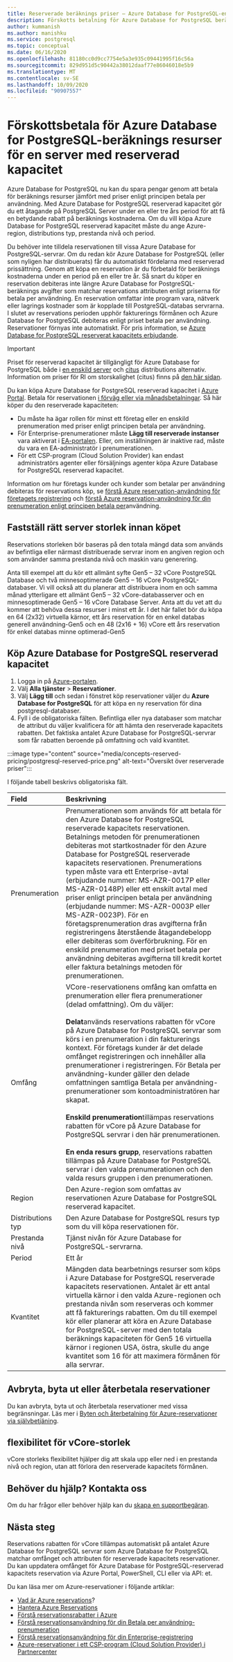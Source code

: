 ```yaml
---
title: Reserverade beräknings priser – Azure Database for PostgreSQL-enskild server
description: Förskotts betalning för Azure Database for PostgreSQL beräknings resurser med reserverad kapacitet
author: kummanish
ms.author: manishku
ms.service: postgresql
ms.topic: conceptual
ms.date: 06/16/2020
ms.openlocfilehash: 81180cc0d9cc7754e5a3e935c09441995f16c56a
ms.sourcegitcommit: 829d951d5c90442a38012daaf77e86046018e5b9
ms.translationtype: MT
ms.contentlocale: sv-SE
ms.lasthandoff: 10/09/2020
ms.locfileid: "90907557"
---
```

# <a name="prepay-for-azure-database-for-postgresql---single-server-compute-resources-with-reserved-capacity"></a>Förskottsbetala för Azure Database for PostgreSQL-beräknings resurser för en server med reserverad kapacitet

Azure Database for PostgreSQL nu kan du spara pengar genom att betala för beräknings resurser jämfört med priser enligt principen betala per användning. Med Azure Database for PostgreSQL reserverad kapacitet gör du ett åtagande på PostgreSQL Server under en eller tre års period för att få en betydande rabatt på beräknings kostnaderna. Om du vill köpa Azure Database for PostgreSQL reserverad kapacitet måste du ange Azure-region, distributions typ, prestanda nivå och period. </br>

Du behöver inte tilldela reservationen till vissa Azure Database for PostgreSQL-servrar. Om du redan kör Azure Database for PostgreSQL (eller som nyligen har distribuerats) får du automatiskt fördelarna med reserverad prissättning. Genom att köpa en reservation är du förbetald för beräknings kostnaderna under en period på en eller tre år. Så snart du köper en reservation debiteras inte längre Azure Database for PostgreSQL-beräknings avgifter som matchar reservations attributen enligt priserna för betala per användning. En reservation omfattar inte program vara, nätverk eller lagrings kostnader som är kopplade till PostgreSQL-databas servrarna. I slutet av reservations perioden upphör fakturerings förmånen och Azure Database for PostgreSQL debiteras enligt priset betala per användning. Reservationer förnyas inte automatiskt. För pris information, se [Azure Database for PostgreSQL reserverat kapacitets erbjudande](https://azure.microsoft.com/pricing/details/postgresql/). </br>

> [!IMPORTANT]
> Priset för reserverad kapacitet är tillgängligt för Azure Database for PostgreSQL både i [en enskild server](https://docs.microsoft.com/azure/postgresql/overview#azure-database-for-postgresql---single-server) och [citus](https://docs.microsoft.com/azure/postgresql/overview#azure-database-for-postgresql---hyperscale-citus) distributions alternativ. Information om priser för RI om storskalighet (citus) finns på [den här sidan](concepts-hyperscale-reserved-pricing.md).

Du kan köpa Azure Database for PostgreSQL reserverad kapacitet i [Azure Portal](https://portal.azure.com/). Betala för reservationen [i förväg eller via månadsbetalningar](../cost-management-billing/reservations/monthly-payments-reservations.md). Så här köper du den reserverade kapaciteten:

* Du måste ha ägar rollen för minst ett företag eller en enskild prenumeration med priser enligt principen betala per användning.
* För Enterprise-prenumerationer måste **Lägg till reserverade instanser** vara aktiverat i [EA-portalen](https://ea.azure.com/). Eller, om inställningen är inaktive rad, måste du vara en EA-administratör i prenumerationen.
* För ett CSP-program (Cloud Solution Provider) kan endast administratörs agenter eller försäljnings agenter köpa Azure Database for PostgreSQL reserverad kapacitet. </br>

Information om hur företags kunder och kunder som betalar per användning debiteras för reservations köp, se [förstå Azure reservation-användning för företagets registrering](https://docs.microsoft.com/azure/billing/billing-understand-reserved-instance-usage-ea) och [förstå Azure reservation-användning för din prenumeration enligt principen betala per](https://docs.microsoft.com/azure/billing/billing-understand-reserved-instance-usage)användning.


## <a name="determine-the-right-server-size-before-purchase"></a>Fastställ rätt server storlek innan köpet

Reservations storleken bör baseras på den totala mängd data som används av befintliga eller närmast distribuerade servrar inom en angiven region och som använder samma prestanda nivå och maskin varu generering.</br>

Anta till exempel att du kör ett allmänt syfte Gen5 – 32 vCore PostgreSQL Database och två minnesoptimerade Gen5 – 16 vCore PostgreSQL-databaser. Vi vill också att du planerar att distribuera inom en och samma månad ytterligare ett allmänt Gen5 – 32 vCore-databasserver och en minnesoptimerade Gen5 – 16 vCore Database Server. Anta att du vet att du kommer att behöva dessa resurser i minst ett år. I det här fallet bör du köpa en 64 (2x32) virtuella kärnor, ett års reservation för en enkel databas generell användning-Gen5 och en 48 (2x16 + 16) vCore ett års reservation för enkel databas minne optimerad-Gen5


## <a name="buy-azure-database-for-postgresql-reserved-capacity"></a>Köp Azure Database for PostgreSQL reserverad kapacitet

1. Logga in på [Azure-portalen](https://portal.azure.com/).
2. Välj **Alla tjänster** > **Reservationer**.
3. Välj **Lägg till** och sedan i fönstret köp reservationer väljer du **Azure Database for PostgreSQL** för att köpa en ny reservation för dina postgresql-databaser.
4. Fyll i de obligatoriska fälten. Befintliga eller nya databaser som matchar de attribut du väljer kvalificera för att hämta den reserverade kapacitets rabatten. Det faktiska antalet Azure Database for PostgreSQL-servrar som får rabatten beroende på omfattning och vald kvantitet.


:::image type="content" source="media/concepts-reserved-pricing/postgresql-reserved-price.png" alt-text="Översikt över reserverade priser":::


I följande tabell beskrivs obligatoriska fält.

| Field | Beskrivning |
| :------------ | :------- |
| Prenumeration   | Prenumerationen som används för att betala för den Azure Database for PostgreSQL reserverade kapacitets reservationen. Betalnings metoden för prenumerationen debiteras mot startkostnader för den Azure Database for PostgreSQL reserverade kapacitets reservationen. Prenumerations typen måste vara ett Enterprise-avtal (erbjudande nummer: MS-AZR-0017P eller MS-AZR-0148P) eller ett enskilt avtal med priser enligt principen betala per användning (erbjudande nummer: MS-AZR-0003P eller MS-AZR-0023P). För en företagsprenumeration dras avgifterna från registreringens återstående åtagandebelopp eller debiteras som överförbrukning. För en enskild prenumeration med priset betala per användning debiteras avgifterna till kredit kortet eller faktura betalnings metoden för prenumerationen.
| Omfång | VCore-reservationens omfång kan omfatta en prenumeration eller flera prenumerationer (delad omfattning). Om du väljer: </br></br> **Delat**används reservations rabatten för vCore på Azure Database for PostgreSQL servrar som körs i en prenumeration i din fakturerings kontext. För företags kunder är det delade omfånget registreringen och innehåller alla prenumerationer i registreringen. För Betala per användning-kunder gäller den delade omfattningen samtliga Betala per användning-prenumerationer som kontoadministratören har skapat.</br></br> **Enskild prenumeration**tillämpas reservations rabatten för vCore på Azure Database for PostgreSQL servrar i den här prenumerationen. </br></br> **En enda resurs grupp**, reservations rabatten tillämpas på Azure Database for PostgreSQL servrar i den valda prenumerationen och den valda resurs gruppen i den prenumerationen.
| Region | Den Azure-region som omfattas av reservationen Azure Database for PostgreSQL reserverad kapacitet.
| Distributions typ | Den Azure Database for PostgreSQL resurs typ som du vill köpa reservationen för.
| Prestanda nivå | Tjänst nivån för Azure Database for PostgreSQL-servrarna.
| Period | Ett år
| Kvantitet | Mängden data bearbetnings resurser som köps i Azure Database for PostgreSQL reserverade kapacitets reservationen. Antalet är ett antal virtuella kärnor i den valda Azure-regionen och prestanda nivån som reserveras och kommer att få fakturerings rabatten. Om du till exempel kör eller planerar att köra en Azure Database for PostgreSQL-server med den totala beräknings kapaciteten för Gen5 16 virtuella kärnor i regionen USA, östra, skulle du ange kvantitet som 16 för att maximera förmånen för alla servrar.

## <a name="cancel-exchange-or-refund-reservations"></a>Avbryta, byta ut eller återbetala reservationer

Du kan avbryta, byta ut och återbetala reservationer med vissa begränsningar. Läs mer i [Byten och återbetalning för Azure-reservationer via självbetjäning](https://docs.microsoft.com/azure/billing/billing-azure-reservations-self-service-exchange-and-refund).

## <a name="vcore-size-flexibility"></a>flexibilitet för vCore-storlek

vCore storleks flexibilitet hjälper dig att skala upp eller ned i en prestanda nivå och region, utan att förlora den reserverade kapacitets förmånen. 

## <a name="need-help-contact-us"></a>Behöver du hjälp? Kontakta oss

Om du har frågor eller behöver hjälp kan du [skapa en supportbegäran](https://portal.azure.com/#blade/Microsoft_Azure_Support/HelpAndSupportBlade/newsupportrequest).

## <a name="next-steps"></a>Nästa steg

Reservations rabatten för vCore tillämpas automatiskt på antalet Azure Database for PostgreSQL servrar som Azure Database for PostgreSQL matchar omfånget och attributen för reserverade kapacitets reservationer. Du kan uppdatera omfånget för Azure Database för PostgreSQL-reserverad kapacitets reservation via Azure Portal, PowerShell, CLI eller via API: et.

Du kan läsa mer om Azure-reservationer i följande artiklar:

* [Vad är Azure reservations](https://docs.microsoft.com/azure/billing/billing-save-compute-costs-reservations)?
* [Hantera Azure Reservations](https://docs.microsoft.com/azure/billing/billing-manage-reserved-vm-instance)
* [Förstå reservationsrabatter i Azure](https://docs.microsoft.com/azure/billing/billing-understand-reservation-charges)
* [Förstå reservationsanvändning för din Betala per användning-prenumeration](https://docs.microsoft.com/azure/billing/billing-understand-reservation-charges-postgresql)
* [Förstå reservationsanvändning för din Enterprise-registrering](https://docs.microsoft.com/azure/billing/billing-understand-reserved-instance-usage-ea)
* [Azure-reservationer i ett CSP-program (Cloud Solution Provider) i Partnercenter](https://docs.microsoft.com/partner-center/azure-reservations)
